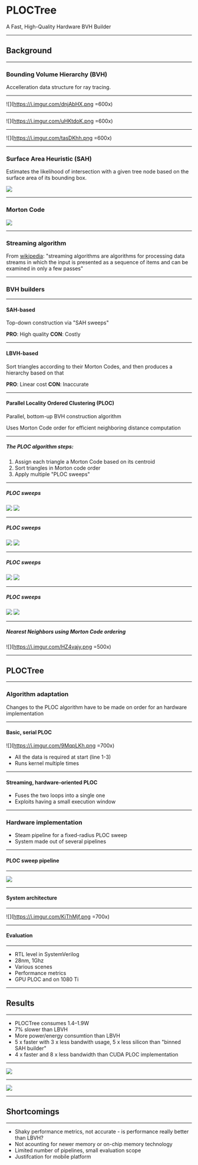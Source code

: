 # PLOCTree
A Fast, High-Quality Hardware BVH Builder

---

## Background
<!--
Let's start with some basic concepts which are required in order to understand the paper.
-->

---

### Bounding Volume Hierarchy (BVH)
Accelleration data structure for ray tracing.
<!--
In case you  ̶d̶o̶n̶'̶t̶ ̶k̶n̶o̶w̶ ̶a̶l̶r̶e̶a̶d̶y̶ are stupid, BVHs are kind of needed for raytracing...
... and this is relevant
... because raytracing is f***ing cool.
-->

---

<!-- 

  Paper: "Automatic Creation of Object Hierarchies for Ray Tracing"
Authors: Jeffrey Goldsmith and John Salmon
   Year: 1987
    
-->

![](https://i.imgur.com/dnjAbHX.png =600x)
<!-- 
So you use volumes like Axis Alligned Bounding Boxes (AABB:S) to enclose geometry primitives. AABB:s are one really common as the ray intersection test is really fast and easy to compute.
-->

---

![](https://i.imgur.com/uHKtdoK.png =600x)
<!-- 
The next step is to construct a hierachy of such boxes. 
-->

---

![](https://i.imgur.com/tasDKhh.png =600x)

<!-- 
This results in a tree of AABB:s which is used as accelleration data structure for the ray intersection tests reducing the cost form O(n) to O(logn).
-->

---

### Surface Area Heuristic (SAH)
<!-- Because optimal BVH construction is NP-hard. -->
Estimates the likelihood of intersection with a given tree node based on the surface area of its bounding box.

![](https://i.imgur.com/P49qPzB.png)

<!-- assumption: keeping thing close together in the same boundiong box is good -->

---

### Morton Code

![](https://upload.wikimedia.org/wikipedia/commons/c/cd/Four-level_Z.svg)

<!--
morton order maps two dimentions into a single dimention (array) while preserving approximate distancing

also, easy to compute from binary coordinates
-->

---

### Streaming algorithm


<!-- maybe move in backgound? -->

From [wikipedia](https://en.wikipedia.org/wiki/Streaming_algorithm#Data_stream_model): "streaming algorithms are algorithms for processing data streams in which the input is presented as a sequence of items and can be examined in only a few passes"

---

### BVH builders

---

#### SAH-based
Top-down construction via "SAH sweeps"

**PRO**: High quality
**CON**: Costly 

---

#### LBVH-based
Sort triangles according to their Morton Codes, and then produces a hierarchy based on that

**PRO**: Linear cost
**CON**: Inaccurate

---

#### Parallel Locality Ordered Clustering (PLOC)

Parallel, bottom-up BVH construction algorithm

Uses Morton Code order for efficient neighboring distance computation

---

##### The PLOC algorithm steps:

1. Assign each triangle a Morton Code based on its centroid
2. Sort triangles in Morton code order
3. Apply multiple "PLOC sweeps" <!-- iterative approach -->

---

##### PLOC sweeps

![](https://i.imgur.com/TSEUX7o.png)
![](https://i.imgur.com/8rgJUZP.png)

----

##### PLOC sweeps

![](https://i.imgur.com/hhuzRBo.png)
![](https://i.imgur.com/8rgJUZP.png)

----

##### PLOC sweeps

![](https://i.imgur.com/GE9nVsl.png)
![](https://i.imgur.com/8rgJUZP.png)

----

##### PLOC sweeps

![](https://i.imgur.com/YV5IpFE.png)
![](https://i.imgur.com/8rgJUZP.png)

---

##### Nearest Neighbors using Morton Code ordering

![](https://i.imgur.com/HZ4vajy.png =500x)
<!-- Illustration of the nearest neighbor search for r ¼ 2. Two clusters (red triangles) search for their nearest neighbors (blue triangles) in the neighborhood (red curve). Notice how the algorithm adapts to the den- sity of clusters in the neighborhood. -->

---

## PLOCTree

<!--

* Hardware implemented version of PLOC
* Compare with other HW implementations
* Compare with GPU PLOC

-->

---

### Algorithm adaptation
Changes to the PLOC algorithm have to be made on order for an hardware implementation

---

#### Basic, serial PLOC

<!-- should'n this be "Serial PLOC" ... -->
![](https://i.imgur.com/9MqpLKh.png =700x)

* All the data is required at start (line 1-3)
* Runs kernel multiple times

---

#### Streaming, hardware-oriented PLOC
<!-- ... and this "Streaming PLOC"? -->

* Fuses the two loops into a single one
* Exploits having a small execution window

---

### Hardware implementation
* Steam pipeline for a fixed-radius PLOC sweep
* System made out of several pipelines

---

#### PLOC sweep pipeline

---

![](https://i.imgur.com/XmzWalB.png)

---

#### System architecture

---

![](https://i.imgur.com/KiThMjf.png =700x)


---

#### Evaluation

---

<!-- maybe make a sentece out of this? -->

* RTL level in SystemVerilog
* 28nm, 1Ghz <!-- power analysis based on switching activity, revord build times, mem traffic, build energy-->
* Various scenes <!-- Fifteen test scenes, verify from RTL as hexdump and render using it-->
* Performance metrics <!-- SAH cost of output trees -->
* GPU PLOC and on 1080 Ti <!-- memory traffic extracted -->

---

## Results

---

<!-- 1-3W mobile gpu, nothing left for rendering -->
<!-- Run at full power on desktop -->
  
* PLOCTree consumes 1.4–1.9W 
* 7% slower than LBVH
* More power/energy consumtion than LBVH
* 5 x faster with 3 x less bandwith usage, 5 x less silicon than "binned SAH builder"
* 4 x faster and 8 x less bandwidth than CUDA PLOC implementation

---

![](https://i.imgur.com/3ozffhT.png)

---

![](https://i.imgur.com/AVXgN9x.png)

---

## Shortcomings

---

* Shaky performance metrics, not accurate - is performance really better than LBVH?
* Not acounting for newer memory or on-chip memory technology 
* Limited number of pipelines, small evaluation scope
* Justifcation for mobile platform